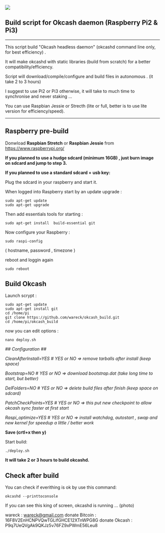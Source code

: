![](https://raw.githubusercontent.com/wareck/okcash_build/master/.docs/logo.png)

## Build script for Okcash daemon (Raspberry Pi2 & Pi3) ##

----------
This script build "Okcash headless daemon" (okcashd command line only, for best efficiency) .

It will make okcashd with static libraries (build from scratch) for a better compatibility/efficiency.

Script will download/compile/configure and build files in autonomous . (it take 2 to 3 hours)

I suggest to use Pi2 or Pi3 otherwise, it will take to much time to synchronise and never staking ...

You can use Raspbian Jessie or Strecth (lite or full, better is to use lite version for efficiency/speed).


----------
## Raspberry pre-build ##

Donwload **Raspbian Stretch** or **Raspbian Jessie** from https://www.raspberrypi.org/

**If you planned to use a hudge sdcard (minimum 16GB) , just burn image on sdcard and jump to step 3.**

**If you planned to use a standard sdcard + usb key:**


Plug the sdcard in your raspberry and start it.

When logged into Raspberry start by an update upgrade :

    sudo apt-get update
    sudo apt-get upgrade
  
Then add essentials tools for starting :

    sudo apt-get install  build-essential git
 
 Now configure your Raspberry :

    sudo raspi-config

( hostname, password , timezone ) 

reboot and loggin again

    sudo reboot

## Build Okcash ##
Launch scrypt :

	sudo apt-get update
	sudo apt-get install git
	cd /home/pi
	git clone https://github.com/wareck/okcash_build.git 
	cd /home/pi/okcash_build

now you can edit options :

    nano deploy.sh
    
*## Configuration ##*  

*CleanAfterInstall=YES # YES or NO => remove tarballs after install (keep space)*

*Bootstrap=NO # YES or NO => download bootstrap.dat (take long time to start, but better)*

*DelFolders=NO # YES or NO => delete build files after finish (keep space on sdcard)*

*PatchCheckPoints=YES # YES or NO => this put new checkpoint to allow okcash sync faster at first start*

*Raspi_optimize=YES # YES or NO => install watchdog, autostart , swap and new kernel for speedup a little / better work*

**Save (crtl+x then y)**

Start build:

    ./deploy.sh
	
**It will take 2 or 3 hours to build okcashd.**

## Check after build ##
You can check if everithing is ok by use this command:

    okcashd --printtoconsole
If you can see this king of screen, okcashd is running ...
(photo) 

wareck : wareck@gmail.com
donate Bitcoin :  16F8V2EnHCNPVQwTGLifGHCE12XTnWPG8G
donate Okcash  :  P9q7UeQVgAk9QKJz5v76FZ9xPWmE56Leu8
